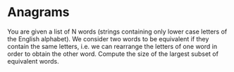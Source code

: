 # Anagrams
You are given a list of N words (strings containing only lower case letters of the English alphabet). We consider two words to be equivalent if they contain the same letters, i.e. we can rearrange the letters of one word in order to obtain the other word.  Compute the size of the largest subset of equivalent words.
